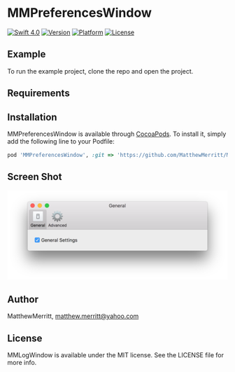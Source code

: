# MMPreferencesWindow

[![Swift 4.0](https://img.shields.io/badge/Swift-4.0-orange.svg?style=flat)](https://swift.org)
[![Version](https://img.shields.io/cocoapods/v/MMPreferencesWindow.svg?style=flat)](http://cocoapods.org/pods/MMPreferencesWindow)
[![Platform](https://img.shields.io/cocoapods/p/MMPreferencesWindow.svg?style=flat)](http://cocoapods.org/pods/MMPreferencesWindow)
[![License](https://img.shields.io/github/license/MatthewMerritt/MMPreferencesWindow.svg)](https://github.com/MatthewMerritt/MMPreferencesWindow/blob/master/LICENSE)

## Example

To run the example project, clone the repo and open the project.

## Requirements

## Installation

MMPreferencesWindow is available through [CocoaPods](http://cocoapods.org). To install
it, simply add the following line to your Podfile:

```ruby
pod 'MMPreferencesWindow', :git => 'https://github.com/MatthewMerritt/MMPreferencesWindow.git'
```

## Screen Shot

![ScreenShot](https://github.com/MatthewMerritt/MMPreferencesWindow/blob/master/MMPreferencesWindow/Assets/ScreenShot.png)

## Author

MatthewMerritt, matthew.merritt@yahoo.com

## License

MMLogWindow is available under the MIT license. See the LICENSE file for more info.
